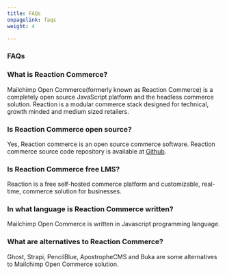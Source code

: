 ```yaml
---
title: FAQs
onpagelink: faqs
weight: 4

---
```


### **FAQs**

### What is Reaction Commerce?
Mailchimp Open Commerce(formerly known as Reaction Commerce) is a completely open source JavaScript platform and the headless commerce solution. Reaction is a modular commerce stack designed for technical, growth minded and medium sized retailers.
### Is Reaction Commerce open source?
Yes, Reaction commerce is an open source commerce software. Reaction commerce source code repository is available at [Github](https://github.com/reactioncommerce/reaction).
### Is Reaction Commerce free LMS?
Reaction is a free self-hosted commerce platform and customizable, real-time, commerce solution for businesses.
### In what language is Reaction Commerce written?
Mailchimp Open Commerce is written in Javascript programming language.
### What are alternatives to Reaction Commerce?
Ghost, Strapi, PencilBlue, ApostropheCMS and Buka are some alternatives to Mailchimp Open Commerce solution.


